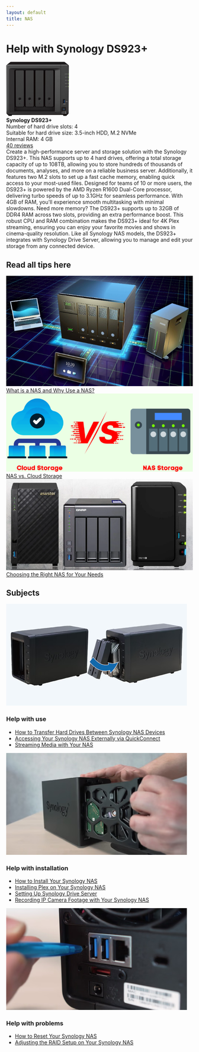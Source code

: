 ```yaml
---
layout: default
title: NAS
---
```


<div id="nasbox">
    <h1>Help with Synology DS923+</h1>
    <div class="product-info">
        <img src="image-50.png" alt="Synology DS923+">
        <div class="details">
            <strong>Synology DS923+</strong><br>
            <span>Number of hard drive slots: 4</span><br>
            <span>Suitable for hard drive size: 3.5-inch HDD, M.2 NVMe</span><br>
            <span>Internal RAM: 4 GB</span><br>
            <a href="#">40 reviews</a>
        </div>
    </div>
    <div class="description">Create a high-performance server and storage solution with the Synology DS923+. This NAS supports up to 4 hard drives, offering a total storage capacity of up to 108TB, allowing you to store hundreds of thousands of documents, analyses, and more on a reliable business server. Additionally, it features two M.2 slots to set up a fast cache memory, enabling quick access to your most-used files. Designed for teams of 10 or more users, the DS923+ is powered by the AMD Ryzen R1600 Dual-Core processor, delivering turbo speeds of up to 3.1GHz for seamless performance. With 4GB of RAM, you'll experience smooth multitasking with minimal slowdowns. Need more memory? The DS923+ supports up to 32GB of DDR4 RAM across two slots, providing an extra performance boost. This robust CPU and RAM combination makes the DS923+ ideal for 4K Plex streaming, ensuring you can enjoy your favorite movies and shows in cinema-quality resolution. Like all Synology NAS models, the DS923+ integrates with Synology Drive Server, allowing you to manage and edit your storage from any connected device.</div>
    <div class="tips">
        <h2>Read all tips here</h2>
        <div class="tip-card">
            <div>
                <img src="image-51.png" alt="How do you transfer drives from your old Synology NAS?">
                <a href="/nas/What-is-NAS.html">What is a NAS and Why Use a NAS?</a>
            </div>
            <div>
                <img src="image-52.png" alt="How do you install your Synology NAS?">
                <a href="/nas/NAS-CloudStorage.html">NAS vs. Cloud Storage</a>
            </div>
            <div>
                <img src="image-53.png" alt="How do you install your Synology NAS?">
                <a href="/nas/ChoosingtheRightNASforYourNeeds.html">Choosing the Right NAS for Your Needs</a>
            </div>
        </div>
    </div>
    <h2>Subjects</h2>
    <div class="subjects">
        <div class="subject-card">
            <img src="image-47.png" alt="Help with use">
            <h3>Help with use</h3>
            <ul>
                <li><a href="/nas/HowtoTransferHardDrivesBetweenSynologyNASDevices.html">How to Transfer Hard Drives Between Synology NAS Devices</a></li>
                <li><a href="/nas/AccessingYourSynologyNASExternallyviaQuickConnect.html">Accessing Your Synology NAS Externally via QuickConnect</a></li>
                <li><a href="/nas/StreamingMediawithYourNAS.html">Streaming Media with Your NAS</a></li>
            </ul>
        </div>
        <div class="subject-card">
            <img src="image-48.png" alt="Help with installation">
            <h3>Help with installation</h3>
            <ul>
                <li><a href="/nas/HowtoInstallYourSynologyNAS.html">How to Install Your Synology NAS</a></li>
                <li><a href="/nas/InstallingPlexonYourSynologyNAS.html">Installing Plex on Your Synology NAS</a></li>
                <li><a href="/nas/SettingUpSynologyDriveServer.html">Setting Up Synology Drive Server</a></li>
                <li><a href="/nas/RecordingIPCameraFootagewithYourSynologyNAS.html">Recording IP Camera Footage with Your Synology NAS</a></li>
            </ul>
        </div>
        <div class="subject-card">
            <img src="image-49.png" alt="Help with problems">
            <h3>Help with problems</h3>
            <ul>
                <li><a href="/nas/How-to-reset-your-Synology-NAS.html">How to Reset Your Synology NAS</a></li>
                <li><a href="/nas/AdjustingtheRAIDSetuponYourSynologyNAS.html">Adjusting the RAID Setup on Your Synology NAS</a></li>
            </ul>
        </div>
    </div>
</div>